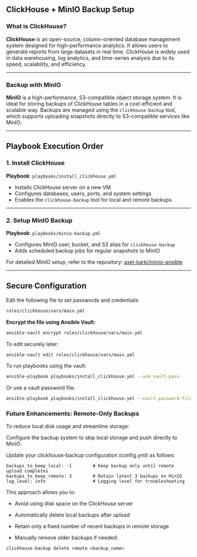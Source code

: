 ## ClickHouse + MinIO Backup Setup

### What is ClickHouse?

**ClickHouse** is an open-source, column-oriented database management system designed for high-performance analytics. It allows users to generate reports from large datasets in real time. ClickHouse is widely used in data warehousing, log analytics, and time-series analysis due to its speed, scalability, and efficiency.

---

### Backup with MinIO

**MinIO** is a high-performance, S3-compatible object storage system. It is ideal for storing backups of ClickHouse tables in a cost-efficient and scalable way. Backups are managed using the `clickhouse-backup` tool, which supports uploading snapshots directly to S3-compatible services like MinIO.

---

## Playbook Execution Order

### 1. Install ClickHouse

**Playbook**: `playbooks/install_clickhouse.yml`

* Installs ClickHouse server on a new VM
* Configures databases, users, ports, and system settings
* Enables the `clickhouse-backup` tool for local and remote backups

---

### 2. Setup MinIO Backup

**Playbook**: `playbooks/minio-backup.yml`

* Configures MinIO user, bucket, and S3 alias for `clickhouse-backup`
* Adds scheduled backup jobs for regular snapshots to MinIO

For detailed MinIO setup, refer to the repository:
[axel-karki/minio-ansible](https://github.com/axel-karki/minio-ansible)

---

## Secure Configuration

Edit the following file to set passwords and credentials:

```bash
roles/clickhouse/vars/main.yml
```

**Encrypt the file using Ansible Vault:**

```bash
ansible-vault encrypt roles/clickhouse/vars/main.yml
```

To edit securely later:

```bash
ansible-vault edit roles/clickhouse/vars/main.yml
```

To run playbooks using the vault:

```bash
ansible-playbook playbooks/install_clickhouse.yml --ask-vault-pass
```

Or use a vault password file:

```bash
ansible-playbook playbooks/install_clickhouse.yml --vault-password-file ~/.vault_pass.txt
```

### Future Enhancements: Remote-Only Backups
To reduce local disk usage and streamline storage:

Configure the backup system to skip local storage and push directly to MinIO.

Update your clickhouse-backup configuration (config.yml) as follows:

```
backups_to_keep_local: -1        # Keep backup only until remote upload completes
backups_to_keep_remote: 3        # Retain latest 3 backups on MinIO
log_level: info                  # Logging level for troubleshooting
```

This approach allows you to:

* Avoid using disk space on the ClickHouse server

* Automatically delete local backups after upload

* Retain only a fixed number of recent backups in remote storage

* Manually remove older backups if needed:

```
clickhouse-backup delete remote <backup_name>
```

